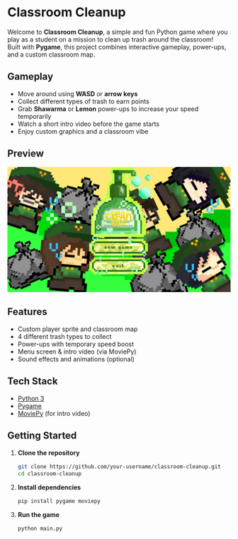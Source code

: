 # Classroom Cleanup

Welcome to **Classroom Cleanup**, a simple and fun Python game where you play as a student on a mission to clean up trash around the classroom!  
Built with **Pygame**, this project combines interactive gameplay, power-ups, and a custom classroom map.

## Gameplay

- Move around using **WASD** or **arrow keys**
- Collect different types of trash to earn points
- Grab **Shawarma** or **Lemon** power-ups to increase your speed temporarily
- Watch a short intro video before the game starts
- Enjoy custom graphics and a classroom vibe

## Preview

![alt text](image.png)

## Features

- Custom player sprite and classroom map
- 4 different trash types to collect
- Power-ups with temporary speed boost
- Menu screen & intro video (via MoviePy)
- Sound effects and animations (optional)

## Tech Stack

- [Python 3](https://www.python.org/)
- [Pygame](https://www.pygame.org/news)
- [MoviePy](https://zulko.github.io/moviepy/) (for intro video)

## Getting Started

1. **Clone the repository**

   ```bash
   git clone https://github.com/your-username/classroom-cleanup.git
   cd classroom-cleanup
   ```

2. **Install dependencies**

   ```bash
   pip install pygame moviepy
   ```

3. **Run the game**
   ```bash
   python main.py
   ```
